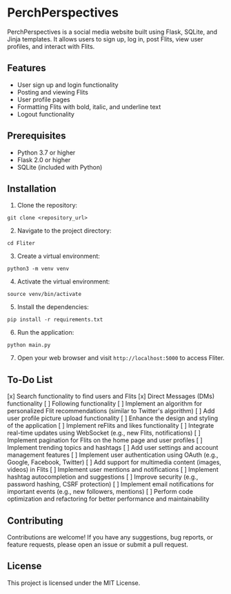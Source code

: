 # PerchPerspectives

PerchPerspectives is a social media website built using Flask, SQLite, and Jinja templates. It allows users to sign up, log in, post Flits, view user profiles, and interact with Flits.

## Features

- User sign up and login functionality
- Posting and viewing Flits
- User profile pages
- Formatting Flits with bold, italic, and underline text
- Logout functionality

## Prerequisites

- Python 3.7 or higher
- Flask 2.0 or higher
- SQLite (included with Python)

## Installation

1. Clone the repository:

``
git clone <repository_url>
``

2. Navigate to the project directory:

``
cd Fliter
``

3. Create a virtual environment:

``
python3 -m venv venv
``

4. Activate the virtual environment:

``
source venv/bin/activate
``

5. Install the dependencies:

``
pip install -r requirements.txt
``

6. Run the application:

``
python main.py
``

7. Open your web browser and visit `http://localhost:5000` to access Fliter.

## To-Do List

[x] Search functionality to find users and Flits
[x] Direct Messages (DMs) functionality
[ ] Following functionality
[ ] Implement an algorithm for personalized Flit recommendations (similar to Twitter's algorithm)
[ ] Add user profile picture upload functionality
[ ] Enhance the design and styling of the application
[ ] Implement reFlits and likes functionality
[ ] Integrate real-time updates using WebSocket (e.g., new Flits, notifications)
[ ] Implement pagination for Flits on the home page and user profiles
[ ] Implement trending topics and hashtags
[ ] Add user settings and account management features
[ ] Implement user authentication using OAuth (e.g., Google, Facebook, Twitter)
[ ] Add support for multimedia content (images, videos) in Flits
[ ] Implement user mentions and notifications
[ ] Implement hashtag autocompletion and suggestions
[ ] Improve security (e.g., password hashing, CSRF protection)
[ ] Implement email notifications for important events (e.g., new followers, mentions)
[ ] Perform code optimization and refactoring for better performance and maintainability

## Contributing

Contributions are welcome! If you have any suggestions, bug reports, or feature requests, please open an issue or submit a pull request.

## License

This project is licensed under the MIT License.
